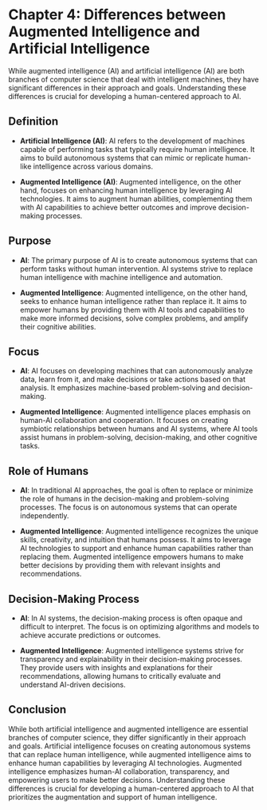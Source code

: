Chapter 4: Differences between Augmented Intelligence and Artificial Intelligence
=================================================================================

While augmented intelligence (AI) and artificial intelligence (AI) are both branches of computer science that deal with intelligent machines, they have significant differences in their approach and goals. Understanding these differences is crucial for developing a human-centered approach to AI.

Definition
----------

* **Artificial Intelligence (AI)**: AI refers to the development of machines capable of performing tasks that typically require human intelligence. It aims to build autonomous systems that can mimic or replicate human-like intelligence across various domains.

* **Augmented Intelligence (AI)**: Augmented intelligence, on the other hand, focuses on enhancing human intelligence by leveraging AI technologies. It aims to augment human abilities, complementing them with AI capabilities to achieve better outcomes and improve decision-making processes.

Purpose
-------

* **AI**: The primary purpose of AI is to create autonomous systems that can perform tasks without human intervention. AI systems strive to replace human intelligence with machine intelligence and automation.

* **Augmented Intelligence**: Augmented intelligence, on the other hand, seeks to enhance human intelligence rather than replace it. It aims to empower humans by providing them with AI tools and capabilities to make more informed decisions, solve complex problems, and amplify their cognitive abilities.

Focus
-----

* **AI**: AI focuses on developing machines that can autonomously analyze data, learn from it, and make decisions or take actions based on that analysis. It emphasizes machine-based problem-solving and decision-making.

* **Augmented Intelligence**: Augmented intelligence places emphasis on human-AI collaboration and cooperation. It focuses on creating symbiotic relationships between humans and AI systems, where AI tools assist humans in problem-solving, decision-making, and other cognitive tasks.

Role of Humans
--------------

* **AI**: In traditional AI approaches, the goal is often to replace or minimize the role of humans in the decision-making and problem-solving processes. The focus is on autonomous systems that can operate independently.

* **Augmented Intelligence**: Augmented intelligence recognizes the unique skills, creativity, and intuition that humans possess. It aims to leverage AI technologies to support and enhance human capabilities rather than replacing them. Augmented intelligence empowers humans to make better decisions by providing them with relevant insights and recommendations.

Decision-Making Process
-----------------------

* **AI**: In AI systems, the decision-making process is often opaque and difficult to interpret. The focus is on optimizing algorithms and models to achieve accurate predictions or outcomes.

* **Augmented Intelligence**: Augmented intelligence systems strive for transparency and explainability in their decision-making processes. They provide users with insights and explanations for their recommendations, allowing humans to critically evaluate and understand AI-driven decisions.

Conclusion
----------

While both artificial intelligence and augmented intelligence are essential branches of computer science, they differ significantly in their approach and goals. Artificial intelligence focuses on creating autonomous systems that can replace human intelligence, while augmented intelligence aims to enhance human capabilities by leveraging AI technologies. Augmented intelligence emphasizes human-AI collaboration, transparency, and empowering users to make better decisions. Understanding these differences is crucial for developing a human-centered approach to AI that prioritizes the augmentation and support of human intelligence.
